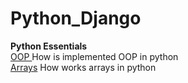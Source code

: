 # Python_Django
  
**Python Essentials**  
[OOP   ](./OOP.ipynb) How is implemented OOP in python  
[Arrays](./Arrays.ipynb) How works arrays in python  
